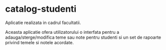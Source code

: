 # catalog-studenti
Aplicatie realizata in cadrul facultatii.

Aceasta aplicatie ofera utilizatorului o interfata pentru a adauga/sterge/modifica teme sau note pentru studenti si un set de rapoarte privind temele si notele acordate.
